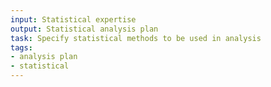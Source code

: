 ```yaml
---
input: Statistical expertise
output: Statistical analysis plan
task: Specify statistical methods to be used in analysis
tags:
- analysis plan
- statistical
---
```

